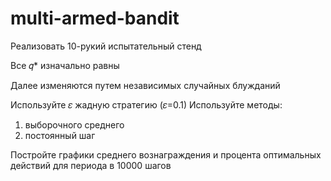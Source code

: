 # multi-armed-bandit
Реализовать 10-рукий испытательный стенд

Все 𝑞* изначально равны

Далее изменяются путем независимых случайных блужданий

Используйте 𝜀 жадную стратегию (𝜀=0.1)
Используйте методы: 
  1) выборочного среднего
  2) постоянный шаг

Постройте графики среднего вознаграждения и процента оптимальных действий для периода в 10000 шагов
